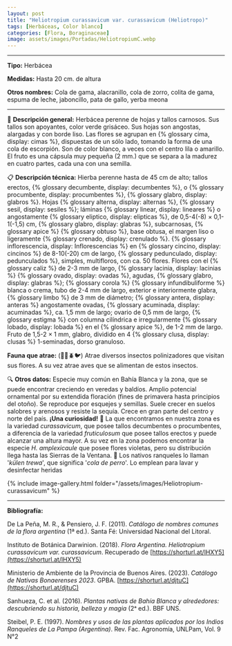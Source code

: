 ```yaml
---
layout: post
title: "Heliotropium curassavicum var. curassavicum (Heliotropo)"
tags: [Herbáceas, Color blanco]
categories: [Flora, Boraginaceae]
image: assets/images/Portadas/HeliotropiumC.webp
---
```


***

**Tipo:** Herbácea

**Medidas:** Hasta 20 cm. de altura

**Otros nombres:** Cola de gama, alacranillo, cola de zorro, colita de gama, espuma de leche, jaboncillo, pata de gallo, yerba meona

***

🌱 **Descripción general:** Herbácea perenne de hojas y tallos carnosos. Sus tallos son apoyantes, color verde grisáceo. Sus hojas son angostas, alargadas y con borde liso. Las flores se agrupan en {% glossary cima, display: cimas %}, dispuestas de un sólo lado, tomando la forma de una cola de escorpión. Son de color blanco, a veces con el centro lila o amarillo. El fruto es una cápsula muy pequeña (2 mm.) que se separa a la madurez en cuatro partes, cada una con una semilla.

📋 **Descripción técnica:** Hierba perenne hasta de 45 cm de alto; tallos erectos, {% glossary decumbente, display: decumbentes %}, o {% glossary procumbente, display: procumbentes %}, {% glossary glabro, display: glabros %}. Hojas {% glossary alterna, display: alternas %}, {% glossary sesil, display: sesiles %}; láminas {% glossary linear, display: lineares %} o angostamente {% glossary eliptico, display: elipticas %}, de 0,5-4(-8) × 0,1-1(-1,5) cm, {% glossary glabro, display: glabras %}, subcarnosas, {% glossary apice %} {% glossary obtuso %}, base obtusa, el margen liso o ligeramente {% glossary crenado, display: crenulado %}. {% glossary inflorescencia, display: Inflorescencias %} en {% glossary cincino, display: cincinos %} de 8-10(-20) cm de largo, {% glossary pedunculado, display: pedunculados %}, simples, multifloros, con ca. 50 flores. Flores con el {% glossary caliz %} de 2-3 mm de largo, {% glossary lacinia, display: lacinias %} {% glossary ovado, display: ovadas %}, agudas, {% glossary glabro, display: glabras %}; {% glossary corola %} {% glossary infundibuliforme %} blanca o crema, tubo de 2-4 mm de largo, exterior e interiormente glabra, {% glossary limbo %} de 3 mm de diámetro; {% glossary antera, display: anteras %} angostamente ovadas, {% glossary acuminada, display: acuminadas %}, ca. 1,5 mm de largo; ovario de 0,5 mm de largo, {% glossary estigma %} con columna cilíndrica e irregularmente {% glossary lobado, display: lobada %} en el {% glossary apice %}, de 1-2 mm de largo. Fruto de 1,5-2 × 1 mm, glabro, dividido en 4 {% glossary clusa, display: clusas %} 1-seminadas, dorso granuloso.

**Fauna que atrae:** (🦋🐝🪲🐦) Atrae diversos insectos polinizadores que visitan sus flores. A su vez atrae aves que se alimentan de estos insectos.

🔍 **Otros datos:** Especie muy común en Bahía Blanca y la zona, que se puede encontrar creciendo en veredas y baldíos. Amplio potencial ornamental por su extendida floración (fines de primavera hasta principios del otoño). Se reproduce por esquejes y semillas. Suele crecer en suelos salobres y arenosos y resiste la sequía. Crece en gran parte del centro y norte del país. 
**¡Una curiosidad!** 👀 La que encontramos en nuestra zona es la variedad *curassavicum*, que posee tallos decumbentes o procumbentes, a diferencia de la variedad *fruticulosum* que posee tallos erectos y puede alcanzar una altura mayor. A su vez en la zona podemos encontrar la especie *H. amplexicaule* que posee flores violetas, pero su distribución llega hasta las Sierras de la Ventana.
👀 Los nativos ranqueles lo llaman '*külen trewa*', que significa '*cola de perro*'. Lo emplean para lavar y desinfectar heridas

 {% include image-gallery.html folder="/assets/images/Heliotropium-curassavicum" %}

***

**Bibliografía:**

De La Peña, M. R., & Pensiero, J. F. (2011). *Catálogo de nombres comunes de la flora argentina* (1ª ed.). Santa Fé: Universidad Nacional del Litoral.

Instituto de Botánica Darwinion. (2018). *Flora Argentina. Heliotropium curassavicum var. curassavicum*. Recuperado de 
[https://shorturl.at/lHXY5](https://shorturl.at/lHXY5)

Ministerio de Ambiente de la Provincia de Buenos Aires. (2023). *Catálogo de Nativas Bonaerenses 2023*. GPBA. 
[https://shorturl.at/djtuC](https://shorturl.at/djtuC)

Sanhueza, C. et al. (2016). *Plantas nativas de Bahía Blanca y alrededores: descubriendo su historia, belleza y magia* (2ᵃ ed.). BBF UNS.

Steibel, P. E. (1997). *Nombres y usos de las plantas aplicados por los Indios Ranqueles de La Pampa (Argentina)*. Rev. Fac. Agronomía, UNLPam, Vol. 9 N°2